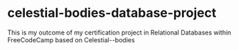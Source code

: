 # celestial-bodies-database-project
This is my outcome of my certification project in Relational Databases within FreeCodeCamp based on Celestial--bodies
